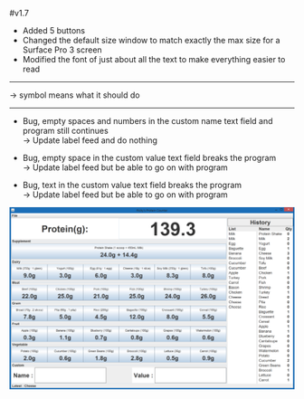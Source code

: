 #v1.7
- Added 5 buttons
- Changed the default size window to match exactly the max size for a Surface Pro 3 screen
- Modified the font of just about all the text to make everything easier to read

--------------------------------------------------------------

-> symbol means what it should do

--------------------------------------------------------------

* Bug, empty spaces and numbers in the custom name text field and program still continues                                      
-> Update label feed and do nothing

* Bug, empty space in the custom value text field breaks the program                                          
-> Update label feed but be able to go on with program

* Bug, text in the custom value text field breaks the program                                  
-> Update label feed but be able to go on with program

![alt tag](https://github.com/Rickydam/Java-ProteinCounter/blob/master/v1.7.png)

